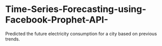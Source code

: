 # Time-Series-Forecasting-using-Facebook-Prophet-API-
Predicted the future electricity consumption for a city based on previous trends.
